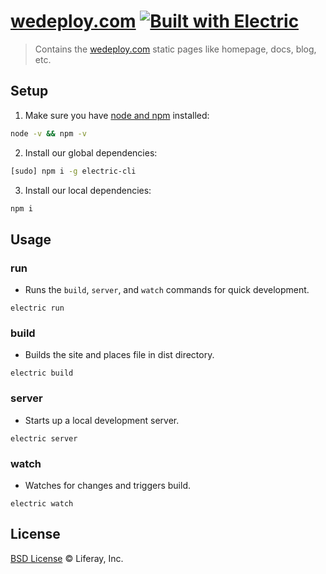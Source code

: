 # [wedeploy.com](http://wedeploy.com) [![Built with Electric](https://img.shields.io/badge/built%20with-electric-f3c302.svg?style=flat)](http://electricjs.com)

> Contains the [wedeploy.com](http://wedeploy.com) static pages like homepage, docs, blog, etc.

## Setup

1. Make sure you have [node and npm](https://nodejs.org/en/download/) installed:

```sh
node -v && npm -v
```

2. Install our global dependencies:

```sh
[sudo] npm i -g electric-cli
```

3. Install our local dependencies:

```sh
npm i
```

## Usage

### run

* Runs the `build`, `server`, and `watch` commands for quick development.

```
electric run
```

### build

* Builds the site and places file in dist directory.

```
electric build
```

### server

* Starts up a local development server.

```
electric server
```

### watch

* Watches for changes and triggers build.

```
electric watch
```

## License

[BSD License](https://github.com/wedeploy/wedeploy.com/blob/master/LICENSE.md) © Liferay, Inc.
